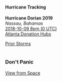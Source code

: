 #### Hurricane Tracking 

**Hurricane Dorian 2019**  
*Nassau, Bahamas*  
[2018-10-09 8pm (0 UTC)](https://earth.nullschool.net/#2019/09/02/0000Z/wind/surface/level/grid=on/orthographic=-77.3504,25.0443,1269/loc=-82.4572,27.9506)  
[Atlanta Donation Hubs](https://planet.live/community/hubs/#us.ga_to_bs)  

[Prior Storms](https://planet.live/storms/)  
<br>

### Don't Panic  
[View from Space](https://planet.live/video/space/)  